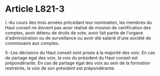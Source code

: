 # Article L821-3

<p>I.-Au cours des trois années précédant leur nomination, les membres du Haut conseil ne doivent pas avoir réalisé de mission de certification des comptes, avoir détenu de droits de vote, avoir fait partie de l'organe d'administration ou de surveillance ou avoir été salarié d'une société de commissaire aux comptes. </p><p> II.-Les décisions du Haut conseil sont prises à la majorité des voix. En cas de partage égal des voix, la voix du président du Haut conseil est prépondérante. En cas de partage égal des voix au sein de la formation restreinte, la voix de son président est prépondérante. </p>